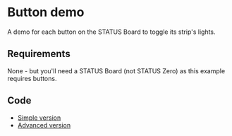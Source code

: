 # Button demo

A demo for each button on the STATUS Board to toggle its strip's lights.

## Requirements

None - but you'll need a STATUS Board (not STATUS Zero) as this example requires
buttons.

## Code

- [Simple version](button_demo_simple.py)
- [Advanced version](button_demo_advanced.py)
